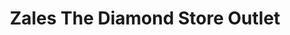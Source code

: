 ---
title: "Zales The Diamond Store Outlet"
url: /daytona-beach/zales-the-diamond-store-outlet/
shop: jewelry
---